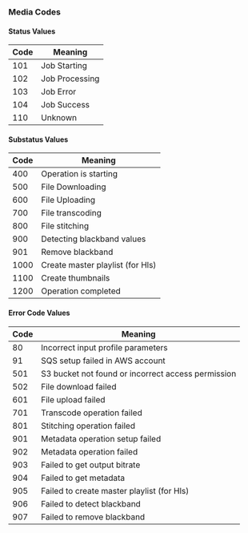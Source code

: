 ### Media Codes

#### Status Values

Code | Meaning
--|--
101 | Job Starting
102 | Job Processing
103 | Job Error
104 | Job Success
110 | Unknown

#### Substatus Values

Code | Meaning
-- | --
400 | Operation is starting
500 | File Downloading
600 | File Uploading
700 | File transcoding
800 | File stitching
900 | Detecting blackband values
901 | Remove blackband
1000 | Create master playlist (for Hls)
1100 | Create thumbnails
1200 | Operation completed

#### Error Code Values


Code | Meaning
--|--
80 | Incorrect input profile parameters
91 | SQS setup failed in AWS account
501 | S3 bucket not found or incorrect access permission
502 | File download failed
601 | File upload failed
701 | Transcode operation failed
801 | Stitching operation failed
901 | Metadata operation setup failed
902 | Metadata operation failed
903 | Failed to get output bitrate 
904 | Failed to get metadata
905 | Failed to create master playlist (for Hls)
906 | Failed to detect blackband
907 | Failed to remove blackband


